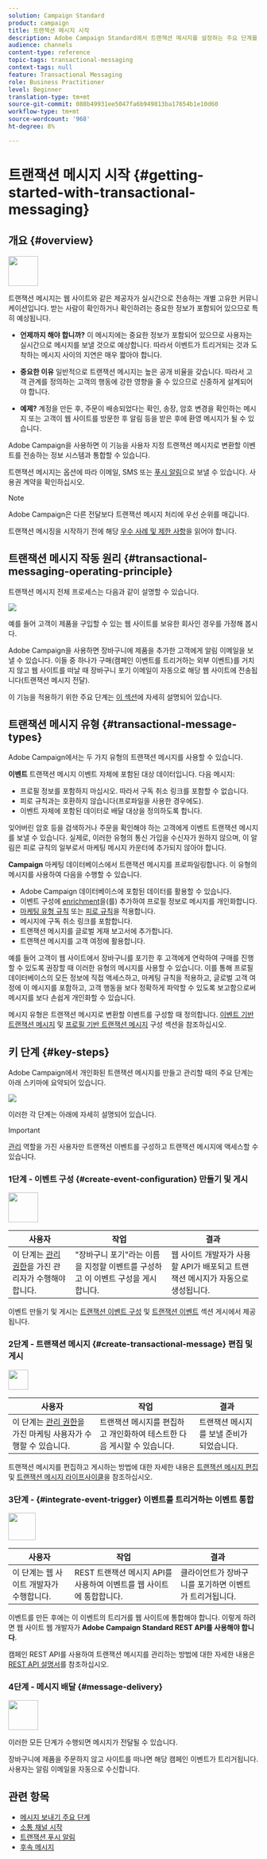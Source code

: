 ```yaml
---
solution: Campaign Standard
product: campaign
title: 트랜잭션 메시지 시작
description: Adobe Campaign Standard에서 트랜잭션 메시지를 설정하는 주요 단계를 살펴보고 트랜잭션 메시지를 확인합니다.
audience: channels
content-type: reference
topic-tags: transactional-messaging
context-tags: null
feature: Transactional Messaging
role: Business Practitioner
level: Beginner
translation-type: tm+mt
source-git-commit: 088b49931ee5047fa6b949813ba17654b1e10d60
workflow-type: tm+mt
source-wordcount: '968'
ht-degree: 8%

---
```



# 트랜잭션 메시지 시작 {#getting-started-with-transactional-messaging}

## 개요 {#overview}

<img src="assets/do-not-localize/icon_transactional.svg" width="60px">

트랜잭션 메시지는 웹 사이트와 같은 제공자가 실시간으로 전송하는 개별 고유한 커뮤니케이션입니다. 받는 사람이 확인하거나 확인하려는 중요한 정보가 포함되어 있으므로 특히 예상됩니다.

* **언제까지 해야 합니까?** 이 메시지에는 중요한 정보가 포함되어 있으므로 사용자는 실시간으로 메시지를 보낼 것으로 예상합니다. 따라서 이벤트가 트리거되는 것과 도착하는 메시지 사이의 지연은 매우 짧아야 합니다.

* **중요한 이유** 일반적으로 트랜잭션 메시지는 높은 공개 비율을 갖습니다. 따라서 고객 관계를 정의하는 고객의 행동에 강한 영향을 줄 수 있으므로 신중하게 설계되어야 합니다.

* **예제?** 계정을 만든 후, 주문이 배송되었다는 확인, 송장, 암호 변경을 확인하는 메시지 또는 고객이 웹 사이트를 방문한 후 알림 등을 받은 후에 환영 메시지가 될 수 있습니다.

Adobe Campaign을 사용하면 이 기능을 사용자 지정 트랜잭션 메시지로 변환할 이벤트를 전송하는 정보 시스템과 통합할 수 있습니다.

트랜잭션 메시지는 옵션에 따라 이메일, SMS 또는 [푸시 알림](../../channels/using/transactional-push-notifications.md)으로 보낼 수 있습니다. 사용권 계약을 확인하십시오.

>[!NOTE]
>
>Adobe Campaign은 다른 전달보다 트랜잭션 메시지 처리에 우선 순위를 매깁니다.

<!--Guidelines to implement transactional messaging capabilities in your website are detailed in [this section](../../api/using/managing-transactional-messages.md).-->

트랜잭션 메시징을 시작하기 전에 해당 [우수 사례 및 제한 사항](../../channels/using/transactional-messaging-limitations.md)을 읽어야 합니다.

## 트랜잭션 메시지 작동 원리 {#transactional-messaging-operating-principle}

트랜잭션 메시지 전체 프로세스는 다음과 같이 설명할 수 있습니다.

![](assets/message-center-process.png)

예를 들어 고객이 제품을 구입할 수 있는 웹 사이트를 보유한 회사인 경우를 가정해 봅시다.

Adobe Campaign을 사용하면 장바구니에 제품을 추가한 고객에게 알림 이메일을 보낼 수 있습니다. 이들 중 하나가 구매(캠페인 이벤트를 트리거하는 외부 이벤트)를 거치지 않고 웹 사이트를 떠날 때 장바구니 포기 이메일이 자동으로 해당 웹 사이트에 전송됩니다(트랜잭션 메시지 전달).

이 기능을 적용하기 위한 주요 단계는 [이 섹션](#key-steps)에 자세히 설명되어 있습니다.

## 트랜잭션 메시지 유형 {#transactional-message-types}

Adobe Campaign에서는 두 가지 유형의 트랜잭션 메시지를 사용할 수 있습니다.

**이벤트** 트랜잭션 메시지 이벤트 자체에 포함된 대상 데이터입니다. 다음 메시지:
* 프로필 정보를 포함하지 마십시오. 따라서 구독 취소 링크를 포함할 수 없습니다.
* 피로 규칙과는 호환하지 않습니다(프로파일을 사용한 경우에도).
* 이벤트 자체에 포함된 데이터로 배달 대상을 정의하도록 합니다.

잊어버린 암호 등을 검색하거나 주문을 확인해야 하는 고객에게 이벤트 트랜잭션 메시지를 보낼 수 있습니다. 실제로, 이러한 유형의 통신 가입을 수신자가 원하지 않으며, 이 알림은 피로 규칙의 일부로서 마케팅 메시지 카운터에 추가되지 않아야 합니다.

**Campaign** 마케팅 데이터베이스에서 트랜잭션 메시지를 프로파일링합니다. 이 유형의 메시지를 사용하여 다음을 수행할 수 있습니다.
* Adobe Campaign 데이터베이스에 포함된 데이터를 활용할 수 있습니다.
* 이벤트 구성에 [enrichment](../../channels/using/configuring-transactional-event.md#enriching-the-transactional-message-content)을(를) 추가하여 프로필 정보로 메시지를 개인화합니다.
* [마케팅 유형 규칙](../../sending/using/managing-typology-rules.md) 또는 [피로 규칙](../../sending/using/fatigue-rules.md)을 적용합니다.
* 메시지에 구독 취소 링크를 포함합니다.
* 트랜잭션 메시지를 글로벌 게재 보고서에 추가합니다.
* 트랜잭션 메시지를 고객 여정에 활용합니다.

예를 들어 고객이 웹 사이트에서 장바구니를 포기한 후 고객에게 연락하여 구매를 진행할 수 있도록 권장할 때 이러한 유형의 메시지를 사용할 수 있습니다. 이를 통해 프로필 데이터베이스의 모든 정보에 직접 액세스하고, 마케팅 규칙을 적용하고, 글로벌 고객 여정에 이 메시지를 포함하고, 고객 행동을 보다 정확하게 파악할 수 있도록 보고함으로써 메시지를 보다 손쉽게 개인화할 수 있습니다.

메시지 유형은 트랜잭션 메시지로 변환할 이벤트를 구성할 때 정의합니다. [이벤트 기반 트랜잭션 메시지](../../channels/using/configuring-transactional-event.md#event-based-transactional-messages) 및 [프로필 기반 트랜잭션 메시지](../../channels/using/configuring-transactional-event.md#profile-based-transactional-messages) 구성 섹션을 참조하십시오.

## 키 단계 {#key-steps}

Adobe Campaign에서 개인화된 트랜잭션 메시지를 만들고 관리할 때의 주요 단계는 아래 스키마에 요약되어 있습니다.

![](assets/message-center-overview.png)

이러한 각 단계는 아래에 자세히 설명되어 있습니다.

>[!IMPORTANT]
>
>[관리](../../administration/using/users-management.md#functional-administrators) 역할을 가진 사용자만 트랜잭션 이벤트를 구성하고 트랜잭션 메시지에 액세스할 수 있습니다.

### 1단계 - 이벤트 구성 {#create-event-configuration} 만들기 및 게시

<img src="assets/do-not-localize/icon_config.svg" width="60px">

| 사용자 | 작업 | 결과 |
|--- |--- |--- |
| 이 단계는 [관리 권한](../../administration/using/users-management.md#functional-administrators)을 가진 관리자가 수행해야 합니다. | &quot;장바구니 포기&quot;라는 이름을 지정할 이벤트를 구성하고 이 이벤트 구성을 게시합니다. | 웹 사이트 개발자가 사용할 API가 배포되고 트랜잭션 메시지가 자동으로 생성됩니다. |

이벤트 만들기 및 게시는 [트랜잭션 이벤트 구성](../../channels/using/configuring-transactional-event.md) 및 [트랜잭션 이벤트](../../channels/using/publishing-transactional-event.md) 섹션 게시에서 제공됩니다.

### 2단계 - 트랜잭션 메시지 {#create-transactional-message} 편집 및 게시

<img src="assets/do-not-localize/icon_notification.svg" width="40px">

| 사용자 | 작업 | 결과 |
|--- |--- |--- |
| 이 단계는 [관리 권한](../../administration/using/users-management.md#functional-administrators)을 가진 마케팅 사용자가 수행할 수 있습니다. | 트랜잭션 메시지를 편집하고 개인화하여 테스트한 다음 게시할 수 있습니다. | 트랜잭션 메시지를 보낼 준비가 되었습니다. |

트랜잭션 메시지를 편집하고 게시하는 방법에 대한 자세한 내용은 [트랜잭션 메시지 편집](../../channels/using/editing-transactional-message.md) 및 [트랜잭션 메시지 라이프사이클](../../channels/using/publishing-transactional-message.md)을 참조하십시오.

### 3단계 - {#integrate-event-trigger} 이벤트를 트리거하는 이벤트 통합

<img src="assets/do-not-localize/icon_api.svg" width="55px">

<!--**Event triggering integration**-->

| 사용자 | 작업 | 결과 |
|--- |--- |--- |
| 이 단계는 웹 사이트 개발자가 수행합니다. | REST 트랜잭션 메시지 API를 사용하여 이벤트를 웹 사이트에 통합합니다. | 클라이언트가 장바구니를 포기하면 이벤트가 트리거됩니다. |

이벤트를 만든 후에는 이 이벤트의 트리거를 웹 사이트에 통합해야 합니다.<!--In this example, you want a "Cart abandonment" event to be triggered whenever one of your clients leaves your website before purchasing the products in their cart.--> 이렇게 하려면 웹 사이트 웹 개발자가  **Adobe Campaign Standard REST API를 사용해야 합니다**.

캠페인 REST API를 사용하여 트랜잭션 메시지를 관리하는 방법에 대한 자세한 내용은 [REST API 설명서](../../api/using/managing-transactional-messages.md)를 참조하십시오.

### 4단계 - 메시지 배달 {#message-delivery}

<img src="assets/do-not-localize/icon_channels.svg" width="60px">

이러한 모든 단계가 수행되면 메시지가 전달될 수 있습니다.

장바구니에 제품을 주문하지 않고 사이트를 떠나면 해당 캠페인 이벤트가 트리거됩니다. 사용자는 알림 이메일을 자동으로 수신합니다.

## 관련 항목

* [메시지 보내기 주요 단계](../../channels/using/key-steps-to-send-a-message.md)
* [소통 채널 시작](../../channels/using/get-started-communication-channels.md)
* [트랜잭션 푸시 알림](../../channels/using/transactional-push-notifications.md)
* [후속 메시지](../../channels/using/follow-up-messages.md)
